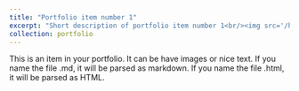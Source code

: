 ```yaml
---
title: "Portfolio item number 1"
excerpt: "Short description of portfolio item number 1<br/><img src='/home/images/500x300.png'>"
collection: portfolio
---
```


This is an item in your portfolio. It can be have images or nice text. If you name the file .md, it will be parsed as markdown. If you name the file .html, it will be parsed as HTML. 
